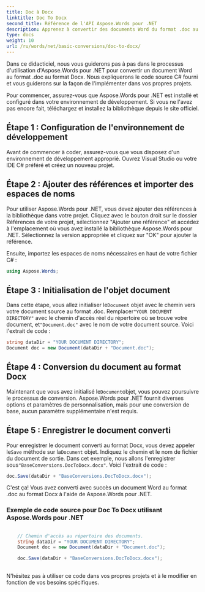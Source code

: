 ```yaml
---
title: Doc à Docx
linktitle: Doc To Docx
second_title: Référence de l'API Aspose.Words pour .NET
description: Apprenez à convertir des documents Word du format .doc au format Docx en utilisant Aspose.Words pour .NET. Tutoriel étape par étape avec un exemple de code source.
type: docs
weight: 10
url: /ru/words/net/basic-conversions/doc-to-docx/
---
```


Dans ce didacticiel, nous vous guiderons pas à pas dans le processus d'utilisation d'Aspose.Words pour .NET pour convertir un document Word au format .doc au format Docx. Nous expliquerons le code source C# fourni et vous guiderons sur la façon de l'implémenter dans vos propres projets.

Pour commencer, assurez-vous que Aspose.Words pour .NET est installé et configuré dans votre environnement de développement. Si vous ne l'avez pas encore fait, téléchargez et installez la bibliothèque depuis le site officiel.

## Étape 1 : Configuration de l'environnement de développement

Avant de commencer à coder, assurez-vous que vous disposez d'un environnement de développement approprié. Ouvrez Visual Studio ou votre IDE C# préféré et créez un nouveau projet.

## Étape 2 : Ajouter des références et importer des espaces de noms

Pour utiliser Aspose.Words pour .NET, vous devez ajouter des références à la bibliothèque dans votre projet. Cliquez avec le bouton droit sur le dossier Références de votre projet, sélectionnez "Ajouter une référence" et accédez à l'emplacement où vous avez installé la bibliothèque Aspose.Words pour .NET. Sélectionnez la version appropriée et cliquez sur "OK" pour ajouter la référence.

Ensuite, importez les espaces de noms nécessaires en haut de votre fichier C# :

```csharp
using Aspose.Words;
```

## Étape 3 : Initialisation de l'objet document

 Dans cette étape, vous allez initialiser le`Document` objet avec le chemin vers votre document source au format .doc. Remplacer`"YOUR DOCUMENT DIRECTORY"` avec le chemin d'accès réel du répertoire où se trouve votre document, et`"Document.doc"` avec le nom de votre document source. Voici l'extrait de code :

```csharp
string dataDir = "YOUR DOCUMENT DIRECTORY";
Document doc = new Document(dataDir + "Document.doc");
```

## Étape 4 : Conversion du document au format Docx

 Maintenant que vous avez initialisé le`Document`objet, vous pouvez poursuivre le processus de conversion. Aspose.Words pour .NET fournit diverses options et paramètres de personnalisation, mais pour une conversion de base, aucun paramètre supplémentaire n'est requis.

## Étape 5 : Enregistrer le document converti

 Pour enregistrer le document converti au format Docx, vous devez appeler le`Save` méthode sur la`Document` objet. Indiquez le chemin et le nom de fichier du document de sortie. Dans cet exemple, nous allons l'enregistrer sous`"BaseConversions.DocToDocx.docx"`. Voici l'extrait de code :

```csharp
doc.Save(dataDir + "BaseConversions.DocToDocx.docx");
```

C'est ça! Vous avez converti avec succès un document Word au format .doc au format Docx à l'aide de Aspose.Words pour .NET.

### Exemple de code source pour Doc To Docx utilisant Aspose.Words pour .NET

```csharp

	// Chemin d'accès au répertoire des documents.
	string dataDir = "YOUR DOCUMENT DIRECTORY";
	Document doc = new Document(dataDir + "Document.doc");

	doc.Save(dataDir + "BaseConversions.DocToDocx.docx");
	
```

N'hésitez pas à utiliser ce code dans vos propres projets et à le modifier en fonction de vos besoins spécifiques.




